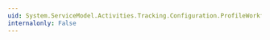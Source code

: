 ```yaml
---
uid: System.ServiceModel.Activities.Tracking.Configuration.ProfileWorkflowElement.CancelRequestedQueries
internalonly: False
---
```

